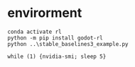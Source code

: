 # envirorment

```shell
conda activate rl
python -m pip install godot-rl
python ..\stable_baselines3_example.py

while (1) {nvidia-smi; sleep 5}
```